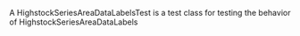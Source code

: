 A HighstockSeriesAreaDataLabelsTest is a test class for testing the behavior of HighstockSeriesAreaDataLabels